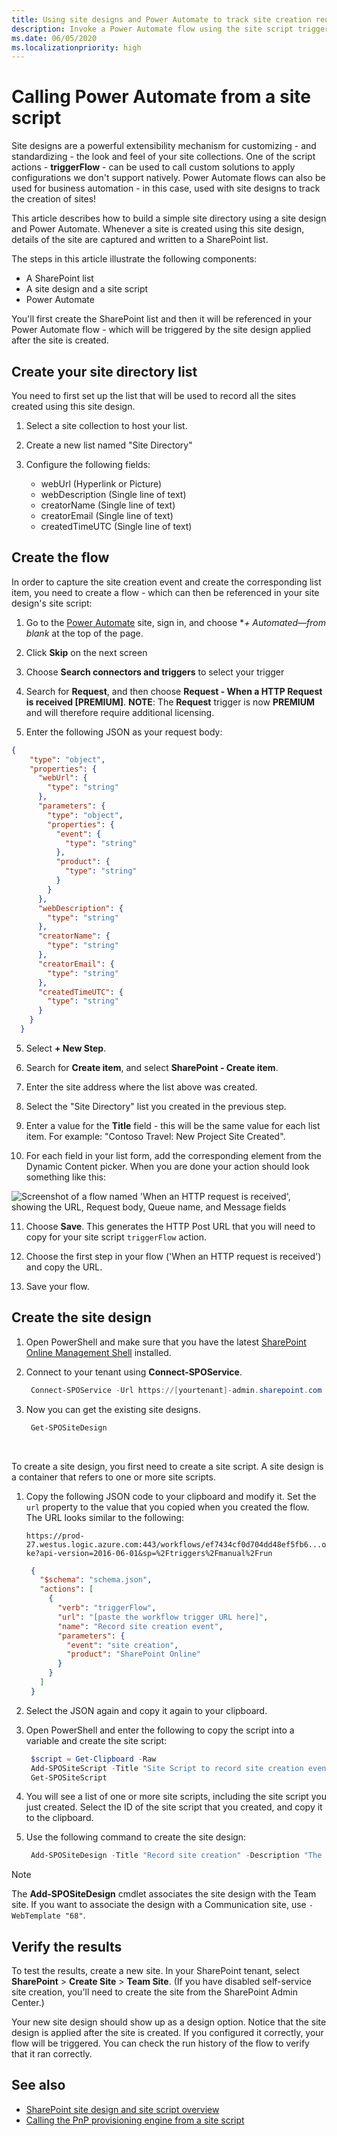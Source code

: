 ```yaml
---
title: Using site designs and Power Automate to track site creation requests
description: Invoke a Power Automate flow using the site script triggerFlow action to capture the site creation event and build a site directory. This tutorial is intended to illustrate a simple example of using site designs and Power Automate.
ms.date: 06/05/2020
ms.localizationpriority: high
---
```


# Calling Power Automate from a site script

Site designs are a powerful extensibility mechanism for customizing - and standardizing - the look and feel of your site collections. One of the script actions - **triggerFlow** - can be used to call custom solutions to apply configurations we don't support natively. Power Automate flows can also be used for business automation - in this case, used with site designs to track the creation of sites!

This article describes how to build a simple site directory using a site design and Power Automate. Whenever a site is created using this site design, details of the site are captured and written to a SharePoint list. 

The steps in this article illustrate the following components:

- A SharePoint list 
- A site design and a site script
- Power Automate

You'll first create the SharePoint list and then it will be referenced in your Power Automate flow - which will be triggered by the site design applied after the site is created. 

## Create your site directory list

You need to first set up the list that will be used to record all the sites created using this site design. 

1. Select a site collection to host your list. 

2. Create a new list named "Site Directory"

3. Configure the following fields:
    - webUrl (Hyperlink or Picture)
    - webDescription (Single line of text)
    - creatorName (Single line of text)
    - creatorEmail (Single line of text)
    - createdTimeUTC (Single line of text)


## Create the flow

In order to capture the site creation event and create the corresponding list item, you need to create a flow - which can then be referenced in your site design's site script: 

1. Go to the [Power Automate](https://flow.microsoft.com) site, sign in, and choose **+ Automated—from blank* at the top of the page.

2. Click **Skip** on the next screen

2. Choose **Search connectors and triggers** to select your trigger
 
3. Search for **Request**, and then choose **Request - When a HTTP Request is received [PREMIUM]**. **NOTE**: The **Request** trigger is now **PREMIUM** and will therefore require additional licensing.

4. Enter the following JSON as your request body:

  ```json
  {
      "type": "object",
      "properties": {
        "webUrl": {
          "type": "string"
        },
        "parameters": {
          "type": "object",
          "properties": {
            "event": {
              "type": "string"
            },
            "product": {
              "type": "string"
            }
          }
        },
        "webDescription": {
          "type": "string"
        },
        "creatorName": {
          "type": "string"
        },
        "creatorEmail": {
          "type": "string"
        },
        "createdTimeUTC": {
          "type": "string"
        }
      }
    }
  ```

5. Select **+ New Step**. 

6. Search for **Create item**, and select **SharePoint - Create item**.
 
7. Enter the site address where the list above was created.
 
8. Select the "Site Directory" list you created in the previous step.

9. Enter a value for the **Title** field - this will be the same value for each list item. For example: "Contoso Travel: New Project Site Created". 

10. For each field in your list form, add the corresponding element from the Dynamic Content picker. When you are done your action should look something like this: 

![Screenshot of a flow named 'When an HTTP request is received', showing the URL, Request body, Queue name, and Message fields](images/site-directory-flow-configuration.png)

11. Choose **Save**. This generates the HTTP Post URL that you will need to copy for your site script `triggerFlow` action. 

14. Choose the first step in your flow ('When an HTTP request is received') and copy the URL. 

15. Save your flow.

## Create the site design

1. Open PowerShell and make sure that you have the latest [SharePoint Online Management Shell](https://www.microsoft.com/download/details.aspx?id=35588) installed.

2. Connect to your tenant using **Connect-SPOService**.

   ```powershell
    Connect-SPOService -Url https://[yourtenant]-admin.sharepoint.com
   ```

3. Now you can get the existing site designs. 

   ```powershell
    Get-SPOSiteDesign
   ```

<br/>

To create a site design, you first need to create a site script. A site design is a container that refers to one or more site scripts.

1. Copy the following JSON code to your clipboard and modify it. Set the `url` property to the value that you copied when you created the flow. The URL looks similar to the following:

    `https://prod-27.westus.logic.azure.com:443/workflows/ef7434cf0d704dd48ef5fb6...oke?api-version=2016-06-01&sp=%2Ftriggers%2Fmanual%2Frun`

   ```json
    {
      "$schema": "schema.json",
      "actions": [
        {
          "verb": "triggerFlow",
          "url": "[paste the workflow trigger URL here]",
          "name": "Record site creation event",
          "parameters": {
            "event": "site creation",
            "product": "SharePoint Online"
          }
        }
      ]
    }
   ```

2. Select the JSON again and copy it again to your clipboard. 

3. Open PowerShell and enter the following to copy the script into a variable and create the site script:

   ```powershell
    $script = Get-Clipboard -Raw
    Add-SPOSiteScript -Title "Site Script to record site creation event" -Content $script
    Get-SPOSiteScript
   ```

4. You will see a list of one or more site scripts, including the site script you just created. Select the ID of the site script that you created, and copy it to the clipboard. 

5. Use the following command to create the site design:

   ```powershell
    Add-SPOSiteDesign -Title "Record site creation" -Description "The creation of this site will be recorded in the site directory list" -SiteScripts [Paste the ID of the Site Script here] -WebTemplate "64"
   ```
> [!NOTE]
> The **Add-SPOSiteDesign** cmdlet associates the site design with the Team site. If you want to associate the design with a Communication site, use `-WebTemplate "68"`.

## Verify the results

To test the results, create a new site. In your SharePoint tenant, select **SharePoint** > **Create Site** > **Team Site**. (If you have disabled self-service site creation, you'll need to create the site from the SharePoint Admin Center.)

Your new site design should show up as a design option. Notice that the site design is applied after the site is created. If you configured it correctly, your flow will be triggered. You can check the run history of the flow to verify that it ran correctly.


## See also

- [SharePoint site design and site script overview](site-design-overview.md)
- [Calling the PnP provisioning engine from a site script](site-design-pnp-provisioning.md)


